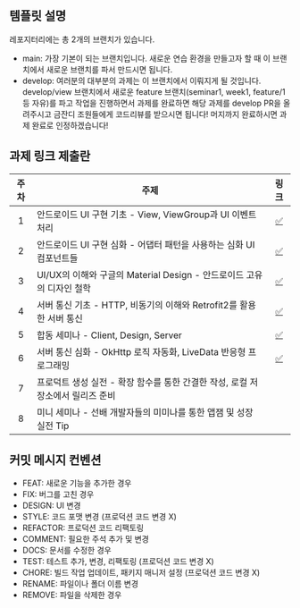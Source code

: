 ## 템플릿 설명

레포지터리에는 총 2개의 브랜치가 있습니다.

- main: 가장 기본이 되는 브랜치입니다. 새로운 연습 환경을 만들고자 할 때 이 브랜치에서 새로운 브랜치를 파서 만드시면 됩니다. 
- develop: 여러분의 대부분의 과제는 이 브랜치에서 이뤄지게 될 것입니다. develop/view 브랜치에서 새로운 feature 브랜치(seminar1, week1, feature/1 등 자유)를 파고 작업을 진행하면서 과제를 완료하면 해당 과제를 develop PR을 올려주시고 금잔디 조원들에게 코드리뷰를 받으시면 됩니다! 머지까지 완료하시면 과제 완료로 인정하겠습니다! 

## 과제 링크 제출란

|주차|주제|링크|
|:---:|---|:---:|
|1|안드로이드 UI 구현 기초 - View, ViewGroup과 UI 이벤트 처리|[✅](https://github.com/GO-SOPT-ANDROID/haeun-lee/pull/2)|
|2|안드로이드 UI 구현 심화 - 어댑터 패턴을 사용하는 심화 UI 컴포넌트들|[✅](https://github.com/GO-SOPT-ANDROID/haeun-lee/pull/4)|
|3|UI/UX의 이해와 구글의 Material Design - 안드로이드 고유의 디자인 철학|[✅](https://github.com/GO-SOPT-ANDROID/haeun-lee/pull/6)|
|4|서버 통신 기초 - HTTP, 비동기의 이해와 Retrofit2를 활용한 서버 통신|[✅](https://github.com/GO-SOPT-ANDROID/haeun-lee/pull/9)|
|5|합동 세미나 - Client, Design, Server|[✅](https://github.com/GOSOPT-CDS-BAEMIN/Android)|
|6|서버 통신 심화 - OkHttp 로직 자동화, LiveData 반응형 프로그래밍|[✅]()|
|7|프로덕트 생성 실전 - 확장 함수를 통한 간결한 작성, 로컬 저장소에서 릴리즈 준비||
|8|미니 세미나 - 선배 개발자들의 미미나를 통한 앱잼 및 성장 실전 Tip||

## 커밋 메시지 컨벤션 

- FEAT: 새로운 기능을 추가한 경우
- FIX: 버그를 고친 경우 
- DESIGN: UI 변경 
- STYLE: 코드 포맷 변경 (프로덕션 코드 변경 X) 
- REFACTOR: 프로덕션 코드 리팩토링 
- COMMENT: 필요한 주석 추가 및 변경 
- DOCS: 문서를 수정한 경우 
- TEST: 테스트 추가, 변경, 리팩토링 (프로덕션 코드 변경 X) 
- CHORE: 빌드 작업 업데이트, 패키지 매니저 설정 (프로덕션 코드 변경 X)
- RENAME: 파일이나 폴더 이름 변경 
- REMOVE: 파일을 삭제한 경우 
